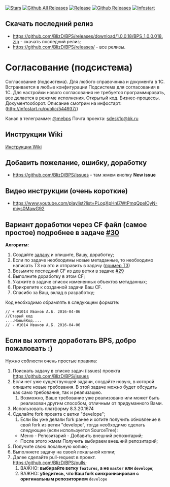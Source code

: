 [![Stars](https://img.shields.io/github/stars/BlizD/BPS.svg?label=Github%20%E2%98%85&a)](https://github.com/BlizD/BPS/stargazers)
[![Github All Releases](https://img.shields.io/github/downloads/BlizD/BPS/total.svg)](https://github.com/BlizD/BPS/releases)
[![Release](https://img.shields.io/github/tag/BlizD/BPS.svg?label=Last%20release&a)](https://github.com/BlizD/BPS/releases)
[![Github Releases](https://img.shields.io/github/downloads/BlizD/BPS/latest/total.svg)](https://github.com/BlizD/BPS/releases)
[![Infostart](https://img.shields.io/badge/infostart-downloads%20250-blue.svg)](https://infostart.ru/public/544937/)


## Скачать последний релиз ## 

* https://github.com/BlizD/BPS/releases/download/1.0.0.18/BPS_1.0.0.018.zip - скачать последний релиз;
* https://github.com/BlizD/BPS/releases/ - все релизы.

# Согласование (подсистема) #

Согласование (подсистема). Для любого справочника и документа в 1С. Встраивается в любые конфигурации
Подсистема для согласования в 1С. Для настройки нового согласования не требуется программировать, 
все делается в режиме исполнения. Открытый код. Бизнес-процессы. Документооборот.
Описание смотрим на инфостарт: (http://infostart.ru/public/544937/)
 
Канал в телеграмме: [@mebps](https://t.me/mebps)
Почта проекта: sdesk1c@bk.ru

## Инструкции Wiki ## 

[Инструкции Wiki](https://github.com/BlizD/BPS/wiki)

## Добавить пожелание, ошибку, доработку ## 
* https://github.com/BlizD/BPS/issues - там жмем кнопку **New issue**

## Видео инструкции (очень короткие) ##

* https://www.youtube.com/playlist?list=PLoqXpHnlZWtPmqQpeIOyN-miys0MawG92

## Вариант доработки через CF файл (самое простое) подробнее в задаче [#30](https://github.com/BlizD/BPS/issues/30)

**Алгоритм:**

1. Создайте [задачу](https://github.com/BlizD/BPS/issues) и опишите, Вашу, доработку;
1. Если по задаче необходимы новые метаданные, то необходимо написать ТЗ на это и отправить в задачу ([пример ТЗ](https://github.com/BlizD/Tasks/files/2544687/117_._031118.docx))
1. Возьмите последний CF из дев ветки в задаче [#29](https://github.com/BlizD/BPS/issues/29)
1. Выполните доработку в этом CF;
1. Укажите в задаче список измененных объектов метаданных;
1. Прикрепите к созданной задачи Ваш CF.
1. Спасибо за Ваш, вклад в разработку;

Код необходимо обрамлять в следующем формате: 
```
// + #1014 Иванов А.Б. 2016-04-06
//Старый код
....НовыйКод....
// - #1014 Иванов А.Б. 2016-04-06
```
##  Если вы хотите доработать BPS, добро пожаловать :)

Нужно соблюсти очень простые правила:

1. Поискать задачу в списке задач (issues) проекта https://github.com/BlizD/BPS/issues
1. Если нет уже существующей задачи, создайте новую, в которой опишите новые требования. В этой задаче можно будет обсудить как само требование, так и реализацию.
    1. Возможно, Ваше требование уже реализовано или может быть реализован другим способом, отличным от придуманного Вами.
1. Использовать платформу 8.3.20.1674
1. Сделайте fork проекта с ветки "develope";
    1. Если Вы уже делали fork ранее и хотите получить обновление в свой fork из ветки "develope", тогда необходимо сделать следующее (если используется SourceTree):
    * Меню - Репозитарий - Добавить внешний репозитарий;
    * После этого жмем Получить выбираем внешний репозитарий;
1. Получите свою локальную копию;
1. Выполняете задачу на своей локальной копии;
1. Далее сделайте pull-request в проект. https://github.com/BlizD/BPS/pulls;
    1. ВАЖНО: **выбирайте ветку `features`, а не `master` или `develope`**;
    1. ВАЖНО: **убедитесь, что Ваш fork синхронизирован с оригинальным репозиторием** `develope`